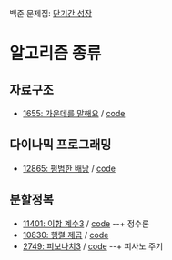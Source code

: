백준 문제집: [단기간 성장](https://www.acmicpc.net/workbook/view/4349)
# 알고리즘 종류
## 자료구조
- [1655: 가운데를 말해요](https://www.acmicpc.net/problem/1655) / [code](https://github.com/catssci/TIL/blob/main/CodingTest/%EB%AC%B8%EC%A0%9C%EC%A7%91%20%EB%8B%A8%EA%B8%B0%EA%B0%84%20%EC%84%B1%EC%9E%A5/1655.ipynb)
## 다이나믹 프로그래밍
- [12865: 평범한 배낭](https://www.acmicpc.net/problem/12865) / [code](https://github.com/catssci/TIL/blob/main/CodingTest/%EB%AC%B8%EC%A0%9C%EC%A7%91%20%EB%8B%A8%EA%B8%B0%EA%B0%84%20%EC%84%B1%EC%9E%A5/12865.ipynb)
## 분할정복
- [11401: 이항 계수3](https://www.acmicpc.net/problem/11401) / [code](https://github.com/catssci/TIL/blob/main/CodingTest/%EB%AC%B8%EC%A0%9C%EC%A7%91%20%EB%8B%A8%EA%B8%B0%EA%B0%84%20%EC%84%B1%EC%9E%A5/11401.ipynb) --+ 정수론
- [10830: 행렬 제곱](https://www.acmicpc.net/problem/10830) / [code](https://github.com/catssci/TIL/blob/main/CodingTest/%EB%AC%B8%EC%A0%9C%EC%A7%91%20%EB%8B%A8%EA%B8%B0%EA%B0%84%20%EC%84%B1%EC%9E%A5/10830.ipynb)
- [2749: 피보나치3](https://www.acmicpc.net/problem/2749) / [code](https://github.com/catssci/TIL/blob/main/CodingTest/%EB%AC%B8%EC%A0%9C%EC%A7%91%20%EB%8B%A8%EA%B8%B0%EA%B0%84%20%EC%84%B1%EC%9E%A5/2749.ipynb) --+ 피사노 주기
